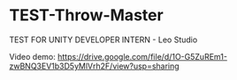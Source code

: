 # TEST-Throw-Master
TEST FOR UNITY DEVELOPER INTERN - Leo Studio

Video demo: https://drive.google.com/file/d/1O-G5ZuREm1-zwBNQ3EV1b3D5yMlVrh2F/view?usp=sharing
